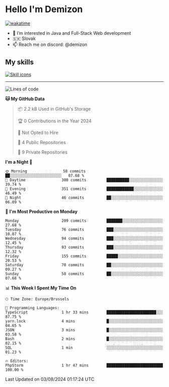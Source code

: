 # Hello I'm Demizon
[![wakatime](https://wakatime.com/badge/user/6ad1949f-d6d7-44f9-9eee-c35e54cc499b.svg)](https://wakatime.com/@6ad1949f-d6d7-44f9-9eee-c35e54cc499b)
- 👀 I’m interested in Java and Full-Stack Web development
- 🇸🇰 Slovak
- 📫 Reach me on discord: @demizon

## My skills
[![Skill icons](https://skillicons.dev/icons?i=java,js,ts,html,css,react,nextjs,tailwind,supabase,py,git,docker,linux,mysql,postgres,mongo&theme=dark)](https://github.com/Demizon3433)

---

<!--START_SECTION:waka-->
![Lines of code](https://img.shields.io/badge/From%20Hello%20World%20I%27ve%20Written-213.9%20thousand%20lines%20of%20code-blue)

**🐱 My GitHub Data** 

> 📦 2.2 kB Used in GitHub's Storage 
 > 
> 🏆 0 Contributions in the Year 2024
 > 
> 🚫 Not Opted to Hire
 > 
> 📜 4 Public Repositories 
 > 
> 🔑 9 Private Repositories 
 > 
**I'm a Night 🦉** 

```text
🌞 Morning                58 commits          ██░░░░░░░░░░░░░░░░░░░░░░░   07.68 % 
🌆 Daytime                300 commits         ██████████░░░░░░░░░░░░░░░   39.74 % 
🌃 Evening                351 commits         ████████████░░░░░░░░░░░░░   46.49 % 
🌙 Night                  46 commits          ██░░░░░░░░░░░░░░░░░░░░░░░   06.09 % 
```
📅 **I'm Most Productive on Monday** 

```text
Monday                   209 commits         ███████░░░░░░░░░░░░░░░░░░   27.68 % 
Tuesday                  76 commits          ███░░░░░░░░░░░░░░░░░░░░░░   10.07 % 
Wednesday                94 commits          ███░░░░░░░░░░░░░░░░░░░░░░   12.45 % 
Thursday                 93 commits          ███░░░░░░░░░░░░░░░░░░░░░░   12.32 % 
Friday                   155 commits         █████░░░░░░░░░░░░░░░░░░░░   20.53 % 
Saturday                 70 commits          ██░░░░░░░░░░░░░░░░░░░░░░░   09.27 % 
Sunday                   58 commits          ██░░░░░░░░░░░░░░░░░░░░░░░   07.68 % 
```


📊 **This Week I Spent My Time On** 

```text
🕑︎ Time Zone: Europe/Brussels

💬 Programming Languages: 
TypeScript               1 hr 33 mins        ██████████████████████░░░   87.75 % 
yarn.lock                4 mins              █░░░░░░░░░░░░░░░░░░░░░░░░   04.65 % 
JSON                     3 mins              █░░░░░░░░░░░░░░░░░░░░░░░░   03.58 % 
Bash                     2 mins              █░░░░░░░░░░░░░░░░░░░░░░░░   02.15 % 
SQL                      1 min               ░░░░░░░░░░░░░░░░░░░░░░░░░   01.23 % 

🔥 Editors: 
PhpStorm                 1 hr 47 mins        █████████████████████████   100.00 % 
```


 Last Updated on 03/08/2024 01:17:24 UTC
<!--END_SECTION:waka-->
